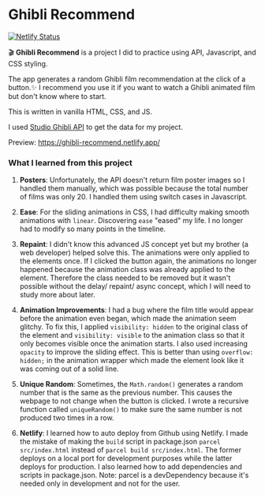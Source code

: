 # Ghibli Recommend
[![Netlify Status](https://api.netlify.com/api/v1/badges/b792bc04-5eae-4f39-bfc8-31e7da5592ad/deploy-status)](https://app.netlify.com/sites/ghibli-recommend/deploys)

🎬 **Ghibli Recommend** is a project I did to practice using API, Javascript, and CSS styling.

The app generates a random Ghibli film recommendation at the click of a button.✨ I recommend you use it if you want to watch a Ghibli animated film but don't know where to start.

This is written in vanilla HTML, CSS, and JS.

I used [Studio Ghibli API](https://ghibliapi.herokuapp.com/) to get the data for my project.

Preview: https://ghibli-recommend.netlify.app/

### What I learned from this project

1. **Posters**: Unfortunately, the API doesn't return film poster images so I handled them manually, which was possible because the total number of films was only 20. I handled them using switch cases in Javascript.

2. **Ease**: For the sliding animations in CSS, I had difficulty making smooth animations with `linear`. Discovering `ease` "eased" my life. I no longer had to modify so many points in the timeline.

3. **Repaint**: I didn't know this advanced JS concept yet but my brother (a web developer) helped solve this. The animations were only applied to the elements once. If I clicked the button again, the animations no longer happened because the animation class was already applied to the element. Therefore the class needed to be removed but it wasn't possible without the delay/ repaint/ async concept, which I will need to study more about later.

4. **Animation Improvements**: I had a bug where the film title would appear before the animation even began, which made the animation seem glitchy. To fix this, I applied `visibility: hidden` to the original class of the element and `visibility: visible` to the animation class so that it only becomes visible once the animation starts. I also used increasing `opacity` to improve the sliding effect. This is better than using `overflow: hidden;` in the animation wrapper which made the element look like it was coming out of a solid line.

5. **Unique Random**: Sometimes, the `Math.random()` generates a random number that is the same as the previous number. This causes the webpage to not change when the button is clicked. I wrote a recursive function called `uniqueRandom()` to make sure the same number is not produced two times in a row.

6. **Netlify**: I learned how to auto deploy from Github using Netlify. I made the mistake of making the `build` script in package.json `parcel src/index.html` instead of `parcel build src/index.html`. The former deploys on a local port for development purposes while the latter deploys for production. I also learned how to add dependencies and scripts in package.json. Note: parcel is a devDependency because it's needed only in development and not for the user.
